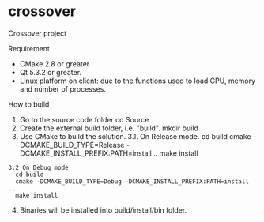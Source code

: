 # crossover
Crossover project

Requirement
  - CMake 2.8 or greater
  - Qt 5.3.2 or greater.
  - Linux platform on client: due to the functions used to load CPU, memory and number of processes.

How to build

  1. Go to the source code folder
    cd Source
  2. Create the external build folder, i.e. "build".
    mkdir build
  3. Use CMake to build the solution.
    3.1. On Release mode.
      cd build
      cmake -DCMAKE_BUILD_TYPE=Release -DCMAKE_INSTALL_PREFIX:PATH=install ..
      make install

    3.2 On Debug mode
      cd build
      cmake -DCMAKE_BUILD_TYPE=Debug -DCMAKE_INSTALL_PREFIX:PATH=install ..
      make install

  4. Binaries will be installed into build/install/bin folder.
